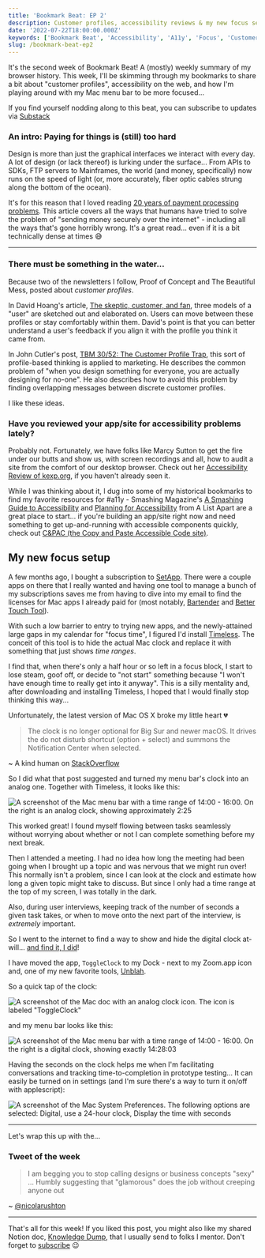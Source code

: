 ```yaml
---
title: 'Bookmark Beat: EP 2'
description: Customer profiles, accessibility reviews & my new focus setup
date: '2022-07-22T18:00:00.000Z'
keywords: ['Bookmark Beat', 'Accessibility', 'A11y', 'Focus', 'Customer Profiles', 'FinTech']
slug: /bookmark-beat-ep2
---
```


It's the second week of Bookmark Beat! A (mostly) weekly summary of my browser history. This week, I'll be skimming through my bookmarks to share a bit about "customer profiles", accessibility on the web, and how I'm playing around with my Mac menu bar to be more focused...

If you find yourself nodding along to this beat, you can subscribe to updates via [Substack](https://bookmarkbeat.substack.com/?showWelcome=true)

### An intro: Paying for things is (still) too hard
Design is more than just the graphical interfaces we interact with every day. A lot of design (or lack thereof) is lurking under the surface... From APIs to SDKs, FTP servers to Mainframes, the world (and money, specifically) now runs on the speed of light (or, more accurately, fiber optic cables strung along the bottom of the ocean).

It's for this reason that I loved reading [20 years of payment processing problems](https://kaimi.io/en/2022/07/20-years-of-payment-processing-problems-en/). This article covers all the ways that humans have tried to solve the problem of "sending money securely over the internet" - including all the ways that's gone horribly wrong. It's a great read... even if it is a bit technically dense at times 😅

---

### There must be something in the water...

Because two of the newsletters I follow, Proof of Concept and The Beautiful Mess, posted about *customer profiles*.

In David Hoang's article, [The skeptic, customer, and fan](https://www.proofofconcept.pub/p/the-skeptic-customer-and-fan), three models of a "user" are sketched out and elaborated on. Users can move between these profiles or stay comfortably within them. David's point is that you can better understand a user's feedback if you align it with the profile you think it came from.

In John Cutler's post, [TBM 30/52: The Customer Profile Trap](https://cutlefish.substack.com/p/tbm-3052-the-customer-profile-trap), this sort of profile-based thinking is applied to marketing. He describes the common problem of "when you design something for everyone, you are actually designing for no-one". He also describes how to avoid this problem by finding overlapping messages between discrete customer profiles.

I like these ideas.

### Have you reviewed your app/site for accessibility problems lately?

Probably not. Fortunately, we have folks like Marcy Sutton to get the fire under our butts and show us, with screen recordings and all, how to audit a site from the comfort of our desktop browser. Check out her [Accessibility Review of kexp.org](https://testingaccessibility.com/accessibility-reviews/kexp), if you haven't already seen it.

While I was thinking about it, I dug into some of my historical bookmarks to find my favorite resources for #a11y - Smashing Magazine's [A Smashing Guide to Accessibility](https://www.smashingmagazine.com/guides/accessibility/) and [Planning for Accessibility](https://alistapart.com/article/planning-for-accessibility/) from A List Apart are a great place to start... if you're building an app/site right now and need something to get up-and-running with accessible components quickly, check out [C&PAC (the Copy and Paste Accessible Code site)](https://mikemai.net/cpac).


## My new focus setup

A few months ago, I bought a subscription to [SetApp](https://setapp.com/). There were a couple apps on there that I really wanted and having one tool to manage a bunch of my subscriptions saves me from having to dive into my email to find the licenses for Mac apps I already paid for (most notably, [Bartender](https://setapp.com/apps/bartender) and [Better Touch Tool](https://setapp.com/apps/bettertouchtool)).

With such a low barrier to entry to trying new apps, and the newly-attained large gaps in my calendar for "focus time", I figured I'd install [Timeless](https://setapp.com/apps/timeless). The conceit of this tool is to hide the actual Mac clock and replace it with something that just shows *time ranges*.

I find that, when there's only a half hour or so left in a focus block, I start to lose steam, goof off, or decide to "not start" something because "I won't have enough time to really get into it anyway". This is a silly mentality and, after downloading and installing Timeless, I hoped that I would finally stop thinking this way...

Unfortunately, the latest version of Mac OS X broke my little heart 💔 

> The clock is no longer optional for Big Sur and newer macOS. It drives the do not disturb shortcut (option + select) and summons the Notification Center when selected.

~ A kind human on [StackOverflow](https://apple.stackexchange.com/questions/406376/how-do-you-remove-the-clock-time-from-the-menu-bar-in-macos)

So I did what that post suggested and turned my menu bar's clock into an analog one. Together with Timeless, it looks like this:

![A screenshot of the Mac menu bar with a time range of 14:00 - 16:00. On the right is an analog clock, showing approximately 2:25](/img/bookmark-beat/ep2/timeless-1.png)

This worked great! I found myself flowing between tasks seamlessly without worrying about whether or not I can complete something before my next break.

Then I attended a meeting. I had no idea how long the meeting had been going when I brought up a topic and was nervous that we might run over! This normally isn't a problem, since I can look at the clock and estimate how long a given topic might take to discuss. But since I only had a time range at the top of my screen, I was totally in the dark.

Also, during user interviews, keeping track of the number of seconds a given task takes, or when to move onto the next part of the interview, is *extremely* important.

So I went to the internet to find a way to show and hide the digital clock at-will... [and find it, I did](https://volect.com/2021/01/bigsur-menubar-clock/)!

I have moved the app, `ToggleClock` to my Dock - next to my Zoom.app icon and, one of my new favorite tools, [Unblah](https://unblah.me/).

So a quick tap of the clock:

![A screenshot of the Mac doc with an analog clock icon. The icon is labeled "ToggleClock"](/img/bookmark-beat/ep2/clock.png)

and my menu bar looks like this:

![A screenshot of the Mac menu bar with a time range of 14:00 - 16:00. On the right is a digital clock, showing exactly 14:28:03](/img/bookmark-beat/ep2/timeless-2.png)

Having the seconds on the clock helps me when I'm facilitating conversations and tracking time-to-completion in prototype testing... It can easily be turned on in settings (and I'm sure there's a way to turn it on/off with applescript):

![A screenshot of the Mac System Preferences. The following options are selected: Digital, use a 24-hour clock, Display the time with seconds](/img/bookmark-beat/ep2/mac-settings.png)

---

Let's wrap this up with the...

### Tweet of the week

> I am begging you to stop calling designs or business concepts "sexy"
> ...
> Humbly suggesting that "glamorous" does the job without creeping anyone out

~ [@nicolarushton](https://twitter.com/nicolarushton/status/1548960010306215936)

---

That's all for this week! If you liked this post, you might also like my shared Notion doc, [Knowledge Dump](https://homeskillet.notion.site/Knowledge-Dump-aa096ca65e214c8995fad4806852bdf5), that I usually send to folks I mentor. Don't forget to [subscribe](https://bookmarkbeat.substack.com/?showWelcome=true) 😉